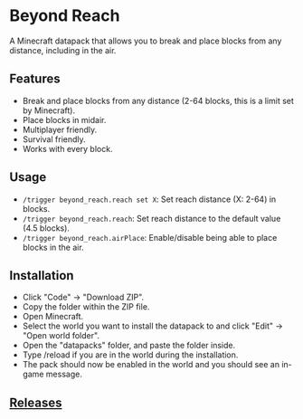 # Beyond Reach
A Minecraft datapack that allows you to break and place blocks from any distance, including in the air.

## Features
* Break and place blocks from any distance (2-64 blocks, this is a limit set by Minecraft).
* Place blocks in midair.
* Multiplayer friendly.
* Survival friendly.
* Works with every block.

## Usage
* ```/trigger beyond_reach.reach set X```: Set reach distance (X: 2-64) in blocks.
* ```/trigger beyond_reach.reach```: Set reach distance to the default value (4.5 blocks).
* ```/trigger beyond_reach.airPlace```: Enable/disable being able to place blocks in the air.

## Installation
* Click "Code" -> "Download ZIP".
* Copy the folder within the ZIP file.
* Open Minecraft.
* Select the world you want to install the datapack to and click "Edit" -> "Open world folder".
* Open the "datapacks" folder, and paste the folder inside.
* Type /reload if you are in the world during the installation.
* The pack should now be enabled in the world and you should see an in-game message.

## [Releases](https://github.com/TechnoBro03/BeyondReach/releases)
